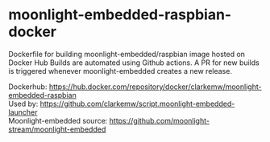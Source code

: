 # moonlight-embedded-raspbian-docker
Dockerfile for building moonlight-embedded/raspbian image hosted on Docker Hub
Builds are automated using Github actions. A PR for new builds is triggered whenever 
moonlight-embedded creates a new release.

Dockerhub: https://hub.docker.com/repository/docker/clarkemw/moonlight-embedded-raspbian  
Used by: https://github.com/clarkemw/script.moonlight-embedded-launcher  
Moonlight-embedded source: https://github.com/moonlight-stream/moonlight-embedded  
